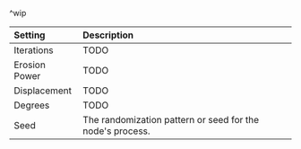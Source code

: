 ^wip

| Setting           | Description                                               |
| :---------------- | :-------------------------------------------------------- |
| Iterations    | TODO                                                      |
| Erosion Power | TODO                                                      |
| Displacement  | TODO                                                      |
| Degrees       | TODO                                                      |
| Seed          | The randomization pattern or seed for the node's process. |